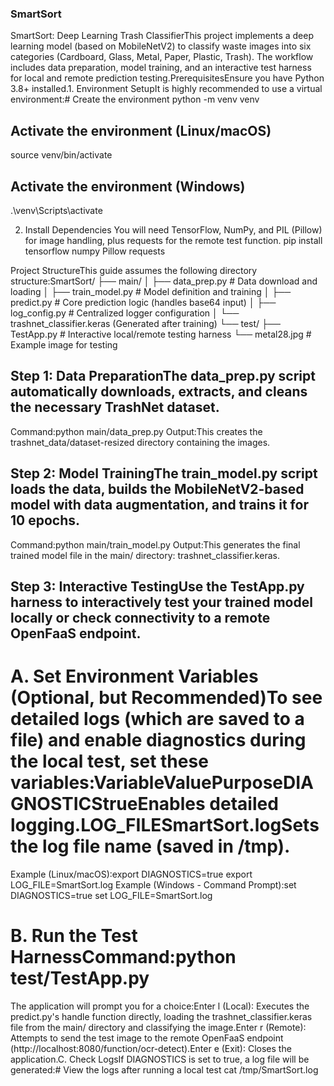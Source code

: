 ### SmartSort
SmartSort: Deep Learning Trash ClassifierThis project implements a deep learning model (based on MobileNetV2) to classify waste images into six categories (Cardboard, Glass, Metal, Paper, Plastic, Trash). The workflow includes data preparation, model training, and an interactive test harness for local and remote prediction testing.PrerequisitesEnsure you have Python 3.8+ installed.1. Environment SetupIt is highly recommended to use a virtual environment:# Create the environment
python -m venv venv

## Activate the environment (Linux/macOS)
source venv/bin/activate

## Activate the environment (Windows)
.\venv\Scripts\activate

2. Install Dependencies
You will need TensorFlow, NumPy, and PIL (Pillow) for image handling, plus requests for the remote test function.
pip install tensorflow numpy Pillow requests

Project StructureThis guide assumes the following directory structure:SmartSort/
├── main/
│   ├── data_prep.py        # Data download and loading
│   ├── train_model.py      # Model definition and training
│   ├── predict.py          # Core prediction logic (handles base64 input)
│   ├── log_config.py       # Centralized logger configuration
│   └── trashnet_classifier.keras (Generated after training)
└── test/
    ├── TestApp.py          # Interactive local/remote testing harness
    └── metal28.jpg         # Example image for testing

## Step 1: Data PreparationThe data_prep.py script automatically downloads, extracts, and cleans the necessary TrashNet dataset.
Command:python main/data_prep.py
Output:This creates the trashnet_data/dataset-resized directory containing the images.

## Step 2: Model TrainingThe train_model.py script loads the data, builds the MobileNetV2-based model with data augmentation, and trains it for 10 epochs.
Command:python main/train_model.py
Output:This generates the final trained model file in the main/ directory: trashnet_classifier.keras.
## Step 3: Interactive TestingUse the TestApp.py harness to interactively test your trained model locally or check connectivity to a remote OpenFaaS endpoint.
# A. Set Environment Variables (Optional, but Recommended)To see detailed logs (which are saved to a file) and enable diagnostics during the local test, set these variables:VariableValuePurposeDIAGNOSTICStrueEnables detailed logging.LOG_FILESmartSort.logSets the log file name (saved in /tmp).
Example (Linux/macOS):export DIAGNOSTICS=true 
export LOG_FILE=SmartSort.log
Example (Windows - Command Prompt):set DIAGNOSTICS=true
set LOG_FILE=SmartSort.log

# B. Run the Test HarnessCommand:python test/TestApp.py
The application will prompt you for a choice:Enter l (Local): Executes the predict.py's handle function directly, loading the trashnet_classifier.keras file from the main/ directory and classifying the image.Enter r (Remote): Attempts to send the test image to the remote OpenFaaS endpoint (http://localhost:8080/function/ocr-detect).Enter e (Exit): Closes the application.C. Check LogsIf DIAGNOSTICS is set to true, a log file will be generated:# View the logs after running a local test
cat /tmp/SmartSort.log

